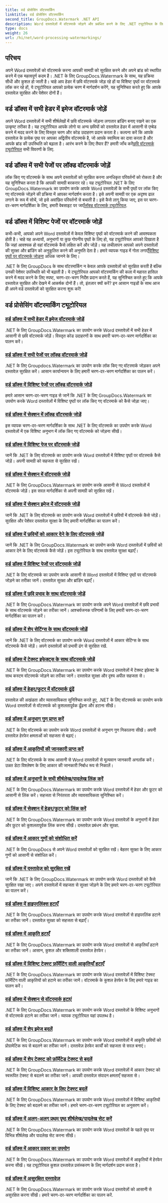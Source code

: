 ```yaml
---
title: वर्ड प्रोसेसिंग वॉटरमार्किंग
linktitle: वर्ड प्रोसेसिंग वॉटरमार्किंग
second_title: GroupDocs.Watermark .NET API
description: Word दस्तावेज़ों में वॉटरमार्क जोड़ने और प्रबंधित करने के लिए .NET ट्यूटोरियल के लिए आवश्यक GroupDocs.Watermark खोजें। अपने दस्तावेज़ की सुरक्षा और ब्रांडिंग को सहजता से बढ़ाएँ।
type: docs
weight: 26
url: /hi/net/word-processing-watermarkings/
---
```

## परिचय

अपने Word दस्तावेज़ों को वॉटरमार्क करना आपकी सामग्री को सुरक्षित करने और अपने ब्रांड को स्थापित करने में एक महत्वपूर्ण कदम है। .NET के लिए GroupDocs.Watermark के साथ, यह प्रक्रिया सीधी और कुशल हो जाती है। चाहे आप हेडर में छवि वॉटरमार्क जोड़ रहे हों या विशिष्ट पृष्ठों पर वॉटरमार्क लॉक कर रहे हों, ये ट्यूटोरियल आपको प्रत्येक चरण में मार्गदर्शन करेंगे, यह सुनिश्चित करते हुए कि आपके दस्तावेज़ सुरक्षित और पेशेवर दोनों हैं।

## वर्ड डॉक्स में सभी हेडर में इमेज वॉटरमार्क जोड़ें

अपने Word दस्तावेज़ों में सभी शीर्षलेखों में छवि वॉटरमार्क जोड़ना लगातार ब्रांडिंग बनाए रखने का एक उत्कृष्ट तरीका है। यह ट्यूटोरियल आपके लोगो या अन्य छवियों को दस्तावेज़ हेडर में आसानी से एम्बेड करने में मदद करने के लिए विस्तृत चरण और कोड उदाहरण प्रदान करता है। कल्पना करें कि आपके दस्तावेज़ के प्रत्येक पृष्ठ पर आपका अद्वितीय वॉटरमार्क है, जो आपके स्वामित्व का दावा करता है और आपके ब्रांड की उपस्थिति को बढ़ाता है। आरंभ करने के लिए तैयार हैं? हमारी जाँच करें[छवि वॉटरमार्क ट्यूटोरियल](./add-image-watermark-all-headers-word-docs/) सभी विवरणों के लिए.

## वर्ड डॉक्स में सभी पेजों पर लॉक्ड वॉटरमार्क जोड़ें

 लॉक किए गए वॉटरमार्क के साथ अपने दस्तावेज़ों को सुरक्षित करना अनधिकृत परिवर्तनों को रोकता है और यह सुनिश्चित करता है कि आपकी सामग्री बरकरार रहे। यह ट्यूटोरियल .NET के लिए GroupDocs.Watermark का उपयोग करके आपके Word दस्तावेज़ों के सभी पृष्ठों पर लॉक किए गए वॉटरमार्क जोड़ने की प्रक्रिया में आपका मार्गदर्शन करता है। इसे अपनी सामग्री पर एक अदृश्य ढाल लगाने के रूप में सोचें, जो इसे अवांछित परिवर्तनों से बचाती है। इसे कैसे लागू किया जाए, इस पर चरण-दर-चरण मार्गदर्शिका के लिए, हमारी वेबसाइट पर जाएँ[लॉक्ड वॉटरमार्क ट्यूटोरियल](./add-locked-watermark-all-pages-word-docs/).

## वर्ड डॉक्स में विशिष्ट पेजों पर वॉटरमार्क जोड़ें

कभी-कभी, आपको अपने Word दस्तावेज़ों में केवल विशिष्ट पृष्ठों को वॉटरमार्क करने की आवश्यकता होती है। चाहे यह अध्यायों, अनुभागों या कुछ गोपनीय पृष्ठों के लिए हो, यह ट्यूटोरियल आपको दिखाता है कि जहां आवश्यक हो वहां वॉटरमार्क कैसे लक्षित करें और जोड़ें। यह लचीलापन आपको अपने दस्तावेज़ों की सुरक्षा और ब्रांडिंग को अनुकूलित करने की अनुमति देता है। हमारे व्यापक गाइड में गोता लगाएँ[विशिष्ट पृष्ठों पर वॉटरमार्क जोड़ना](./add-watermark-specific-pages-word-docs/) अधिक जानने के लिए।

.NET के लिए GroupDocs के साथ वॉटरमार्किंग न केवल आपके दस्तावेज़ों को सुरक्षित करती है बल्कि उनकी पेशेवर उपस्थिति को भी बढ़ाती है। ये ट्यूटोरियल आपको वॉटरमार्किंग की कला में महारत हासिल करने में मदद करने के लिए स्पष्ट, चरण-दर-चरण निर्देश प्रदान करते हैं, यह सुनिश्चित करते हुए कि आपके दस्तावेज़ सुरक्षित और देखने में आकर्षक दोनों हैं। तो, इंतज़ार क्यों करें? इन आसान गाइडों के साथ आज ही अपने वर्ड दस्तावेज़ों को सुरक्षित करना शुरू करें!
## वर्ड प्रोसेसिंग वॉटरमार्किंग ट्यूटोरियल
### [वर्ड डॉक्स में सभी हेडर में इमेज वॉटरमार्क जोड़ें](./add-image-watermark-all-headers-word-docs/)
.NET के लिए GroupDocs.Watermark का उपयोग करके Word दस्तावेज़ों में सभी हेडर में आसानी से छवि वॉटरमार्क जोड़ें। विस्तृत कोड उदाहरणों के साथ हमारी चरण-दर-चरण मार्गदर्शिका का पालन करें।
### [वर्ड डॉक्स में सभी पेजों पर लॉक्ड वॉटरमार्क जोड़ें](./add-locked-watermark-all-pages-word-docs/)
.NET के लिए Groupdocs.Watermark का उपयोग करके लॉक किए गए वॉटरमार्क जोड़कर अपने दस्तावेज़ सुरक्षित करें। आसान कार्यान्वयन के लिए हमारी चरण-दर-चरण मार्गदर्शिका का पालन करें।
### [वर्ड डॉक्स में विशिष्ट पेजों पर लॉक्ड वॉटरमार्क जोड़ें](./add-locked-watermark-specific-pages-word-docs/)
हमारे आसान चरण-दर-चरण गाइड से जानें कि .NET के लिए GroupDocs.Watermark का उपयोग करके Word दस्तावेज़ों में विशिष्ट पृष्ठों पर लॉक किए गए वॉटरमार्क को कैसे जोड़ा जाए।
### [वर्ड डॉक्स में सेक्शन में लॉक्ड वॉटरमार्क जोड़ें](./add-locked-watermark-section-word-docs/)
इस व्यापक चरण-दर-चरण मार्गदर्शिका के साथ .NET के लिए वॉटरमार्क का उपयोग करके Word दस्तावेज़ों में एक विशिष्ट अनुभाग में लॉक किए गए वॉटरमार्क को जोड़ना सीखें।
### [वर्ड डॉक्स में विशिष्ट पेज पर वॉटरमार्क जोड़ें](./add-watermark-specific-page-word-docs/)
जानें कि .NET के लिए वॉटरमार्क का उपयोग करके Word दस्तावेज़ों में विशिष्ट पृष्ठों पर वॉटरमार्क कैसे जोड़ें। अपनी सामग्री को सहजता से सुरक्षित रखें।
### [वर्ड डॉक्स में सेक्शन में वॉटरमार्क जोड़ें](./add-watermark-section-word-docs/)
.NET के लिए GroupDocs.Watermark का उपयोग करके आसानी से Word दस्तावेज़ों में वॉटरमार्क जोड़ें। इस सरल मार्गदर्शिका से अपनी सामग्री को सुरक्षित रखें।
### [वर्ड डॉक्स में सेक्शन इमेज में वॉटरमार्क जोड़ें](./add-watermark-section-images-word-docs/)
जानें कि .NET के लिए वॉटरमार्क का उपयोग करके Word दस्तावेज़ों में छवियों में वॉटरमार्क कैसे जोड़ें। सुरक्षित और पेशेवर दस्तावेज़ सुरक्षा के लिए हमारी मार्गदर्शिका का पालन करें।
### [वर्ड डॉक्स में छवियों को आकार देने के लिए वॉटरमार्क जोड़ें](./add-watermark-shape-images-word-docs/)
जानें कि .NET के लिए GroupDocs.Watermark का उपयोग करके Word दस्तावेज़ों में छवियों को आकार देने के लिए वॉटरमार्क कैसे जोड़ें। इस ट्यूटोरियल के साथ दस्तावेज़ सुरक्षा बढ़ाएँ।
### [वर्ड डॉक्स में विशिष्ट पेजों पर वॉटरमार्क जोड़ें](./add-watermark-specific-pages-word-docs/)
.NET के लिए वॉटरमार्क का उपयोग करके आसानी से Word दस्तावेज़ों में विशिष्ट पृष्ठों पर वॉटरमार्क जोड़ने का तरीका जानें। दस्तावेज़ सुरक्षा और ब्रांडिंग बढ़ाएँ।
### [वर्ड डॉक्स में छवि प्रभाव के साथ वॉटरमार्क जोड़ें](./add-watermark-image-effects-word-docs/)
.NET के लिए GroupDocs.Watermark का उपयोग करके अपने Word दस्तावेज़ों में छवि प्रभावों के साथ वॉटरमार्क जोड़ने का तरीका जानें। आश्चर्यजनक परिणामों के लिए हमारी चरण-दर-चरण मार्गदर्शिका का पालन करें।
### [वर्ड डॉक्स में शेप सेटिंग्स के साथ वॉटरमार्क जोड़ें](./add-watermark-shape-settings-word-docs/)
जानें कि .NET के लिए वॉटरमार्क का उपयोग करके Word दस्तावेज़ों में आकार सेटिंग्स के साथ वॉटरमार्क कैसे जोड़ें। अपने दस्तावेज़ों को प्रभावी ढंग से सुरक्षित रखें.
### [वर्ड डॉक्स में टेक्स्ट इफेक्ट्स के साथ वॉटरमार्क जोड़ें](./add-watermark-text-effects-word-docs/)
.NET के लिए GroupDocs.Watermark का उपयोग करके Word दस्तावेज़ों में टेक्स्ट इफ़ेक्ट के साथ कस्टम वॉटरमार्क जोड़ने का तरीका जानें। दस्तावेज़ सुरक्षा और दृश्य अपील सहजता से।
### [वर्ड डॉक्स में हेडर/फुटर में वॉटरमार्क ढूंढें](./find-watermark-header-footer-word-docs/)
दस्तावेज़ की अखंडता और व्यावसायिकता सुनिश्चित करते हुए, .NET के लिए वॉटरमार्क का उपयोग करके Word दस्तावेज़ों से वॉटरमार्क को कुशलतापूर्वक ढूँढना और हटाना सीखें।
### [वर्ड डॉक्स में अनुभाग गुण प्राप्त करें](./get-section-properties-word-docs/)
.NET के लिए वॉटरमार्क का उपयोग करके Word दस्तावेज़ों से अनुभाग गुण निकालना सीखें। अपनी दस्तावेज़ हेरफेर क्षमताओं को सहजता से बढ़ाएं।
### [वर्ड डॉक्स में आकृतियों की जानकारी प्राप्त करें](./get-shapes-information-word-docs/)
.NET के लिए वॉटरमार्क के साथ आसानी से Word दस्तावेज़ों से मूल्यवान जानकारी अनलॉक करें। उन्नत डेटा विश्लेषण के लिए आकार की जानकारी निर्बाध रूप से निकालें।
### [वर्ड डॉक्स में अनुभागों के सभी शीर्षलेख/पादलेख लिंक करें](./link-all-headers-footers-section-word-docs/)
.NET के लिए GroupDocs.Watermark का उपयोग करके Word दस्तावेज़ों में हेडर और फ़ूटर को आसानी से लिंक करें। सहजता से निरंतरता और व्यावसायिकता सुनिश्चित करें।
### [वर्ड डॉक्स में सेक्शन में हेडर/फुटर को लिंक करें](./link-header-footer-section-word-docs/)
.NET के लिए GroupDocs.Watermark का उपयोग करके Word दस्तावेज़ों के अनुभागों में हेडर और फ़ुटर को कुशलतापूर्वक लिंक करना सीखें। दस्तावेज़ प्रबंधन और सुरक्षा.
### [वर्ड डॉक्स में आकार गुणों को संशोधित करें](./modify-shape-properties-word-docs/)
.NET के लिए GroupDocs से अपने Word दस्तावेज़ों को सुरक्षित रखें। बेहतर सुरक्षा के लिए आकार गुणों को आसानी से संशोधित करें।
### [वर्ड डॉक्स में दस्तावेज़ को सुरक्षित रखें](./protect-document-word-docs/)
जानें कि .NET के लिए GroupDocs.Watermark का उपयोग करके Word दस्तावेज़ों को कैसे सुरक्षित रखा जाए। अपने दस्तावेज़ों में सहजता से सुरक्षा जोड़ने के लिए हमारे चरण-दर-चरण ट्यूटोरियल का पालन करें।
### [वर्ड डॉक्स में हाइपरलिंक्स हटाएँ](./remove-hyperlinks-word-docs/)
.NET के लिए GroupDocs.Watermark का उपयोग करके Word दस्तावेज़ों से हाइपरलिंक हटाने का तरीका जानें। दस्तावेज़ सुरक्षा को सहजता से बढ़ाएँ।
### [वर्ड डॉक्स में आकृति हटाएँ](./remove-shape-word-docs/)
.NET के लिए GroupDocs.Watermark का उपयोग करके Word दस्तावेज़ों से आकृतियाँ हटाने का तरीका जानें। आसान, कुशल और शक्तिशाली दस्तावेज़ हेरफेर।
### [वर्ड डॉक्स में विशिष्ट टेक्स्ट फ़ॉर्मेटिंग वाली आकृतियाँ हटाएँ](./remove-shapes-specific-text-formatting-word-docs/)
.NET के लिए GroupDocs.Watermark का उपयोग करके Word दस्तावेज़ों में विशिष्ट टेक्स्ट फ़ॉर्मेटिंग वाली आकृतियों को हटाने का तरीका जानें। वॉटरमार्क के कुशल हेरफेर के लिए हमारे गाइड का पालन करें।
### [वर्ड डॉक्स में सेक्शन से वॉटरमार्क हटाएं](./remove-watermark-section-word-docs/)
.NET के लिए GroupDocs.Watermark का उपयोग करके Word दस्तावेज़ों के विशिष्ट अनुभागों से वॉटरमार्क हटाने का तरीका जानें। व्यापक ट्यूटोरियल यहां उपलब्ध है।
### [वर्ड डॉक्स में शेप इमेज बदलें](./replace-shape-image-word-docs/)
.NET के लिए GroupDocs.Watermark का उपयोग करके Word दस्तावेज़ों में आकृति छवियों को प्रोग्रामेटिक रूप से बदलने का तरीका जानें। दस्तावेज़ हेरफेर कार्यों को सहजता से सरल बनाएं।
### [वर्ड डॉक्स में शेप टेक्स्ट को फ़ॉर्मेटेड टेक्स्ट से बदलें](./replace-shape-text-formatted-text-word-docs/)
.NET के लिए GroupDocs.Watermark का उपयोग करके Word दस्तावेज़ों में आकार टेक्स्ट को स्वरूपित टेक्स्ट से बदलने का तरीका जानें। आपकी दस्तावेज़ संपादन क्षमताएँ सहजता से।
### [वर्ड डॉक्स में विशिष्ट आकार के लिए टेक्स्ट बदलें](./replace-text-specific-shape-word-docs/)
.NET के लिए GroupDocs.Watermark का उपयोग करके Word दस्तावेज़ों में विशिष्ट आकृतियों के लिए टेक्स्ट को बदलने का तरीका जानें। हमारे चरण-दर-चरण ट्यूटोरियल का अनुसरण करें।
### [वर्ड डॉक्स में अलग-अलग प्रथम पृष्ठ शीर्षलेख/पादलेख सेट करें](./set-different-first-page-header-footer-word-docs/)
.NET के लिए GroupDocs.Watermark का उपयोग करके Word दस्तावेज़ों के पहले पृष्ठ पर विभिन्न शीर्षलेख और पादलेख सेट करना सीखें।
### [वर्ड डॉक्स में आकार प्रकार का उपयोग](./shape-type-usage-word-docs/)
.NET के लिए GroupDocs.Watermark का उपयोग करके Word दस्तावेज़ों में आकृतियों में हेरफेर करना सीखें। यह ट्यूटोरियल कुशल दस्तावेज़ प्रसंस्करण के लिए मार्गदर्शन प्रदान करता है।
### [वर्ड डॉक्स में असुरक्षित दस्तावेज़](./unprotect-document-word-docs/)
.NET के लिए GroupDocs.Watermark का उपयोग करके Word दस्तावेज़ों को आसानी से असुरक्षित करना सीखें। हमारे चरण-दर-चरण मार्गदर्शिका का पालन करें.